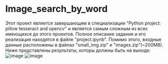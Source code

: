 # Image_search_by_word
Этот проект является завершающим в специализации "Python project: pillow tesseract and opencv" и является самым сложным из всех имеющихся до этого проектов. Полное описание задания и его реализация находятся в файле "project.ipynb". Помимо этого, входные данные расположены в файлах "small_img.zip" и "images.zip"(~200MB).
Ниже представлены результаты, которы должны быть на выходе:
![image](https://user-images.githubusercontent.com/78102964/201540636-1591bc2e-c309-4348-870f-55a298dfbd42.png)
![image](https://user-images.githubusercontent.com/78102964/201540654-d3b1ac38-3af0-4f72-802a-0781c41e3acb.png)

